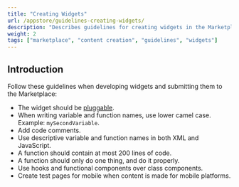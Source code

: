 ```yaml
---
title: "Creating Widgets"
url: /appstore/guidelines-creating-widgets/
description: "Describes guidelines for creating widgets in the Marketplace."
weight: 2
tags: ["marketplace", "content creation", "guidelines", "widgets"]
---
```


## Introduction

Follow these guidelines when developing widgets and submitting them to the Marketplace:

* The widget should be [pluggable](/howto/extensibility/create-a-pluggable-widget-one/).
* When writing variable and function names, use lower camel case. Example: `mySecondVariable`.
* Add code comments.
* Use descriptive variable and function names in both XML and JavaScript.
* A function should contain at most 200 lines of code.
* A function should only do one thing, and do it properly.
* Use hooks and functional components over class components.
* Create test pages for mobile when content is made for mobile platforms.
